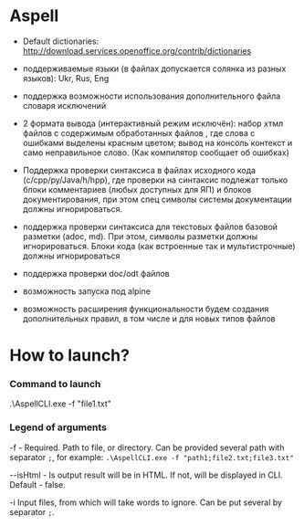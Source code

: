# Aspell

* Default dictionaries: http://download.services.openoffice.org/contrib/dictionaries
 
* поддерживаемые языки (в файлах допускается солянка из разных языков): Ukr, Rus, Eng
+ поддержка возможности использования дополнительного файла словаря исключений

* 2 формата вывода (интерактивный режим исключён): набор хтмл файлов с содержимым обработанных файлов , где слова с ошибками выделены красным цветом; вывод на консоль контекст и само неправильное слово. (Как компилятор сообщает об ошибках)

* Поддержка проверки синтаксиса в файлах исходного кода (c/cpp/py/Java/h/hpp), где проверки на синтаксис подлежат только блоки комментариев (любых доступных для ЯП) и блоков документирования, при этом спец символы системы документации должны игнорироваться. 
* поддержка проверки синтаксиса для текстовых файлов базовой разметки (adoc, md). При этом, символы разметки должны игнорироваться. Блоки кода (как встроенные так и мультистрочные) должны игнорироваться
* поддержка проверки doc/odt файлов
* возможность запуска под alpine
* возможность расширения функциональности будем создания дополнительных правил, в том числе и для новых типов файлов

# How to launch?

### Command to launch

.\AspellCLI.exe -f "file1.txt"

### Legend of arguments

-f - Required. Path to file, or directory. Can be provided several path with separator ```;```, for example: 
```.\AspellCLI.exe -f "path1;file2.txt;file3.txt"```

--isHtml - Is output result will be in HTML. If not, will be displayed in CLI. Default - false.

-i Input files, from which will take words to ignore. Can be put several by separator ```;```.